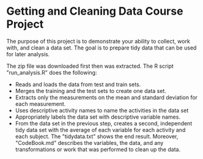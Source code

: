 # Getting and Cleaning Data Course Project

The purpose of this project is to demonstrate your ability to collect, work with, and clean a data set. 
The goal is to prepare tidy data that can be used for later analysis.

The zip file was downloaded first then was extracted.
The R script "run_analysis.R" does the following:
* Reads and loads the data from test and train sets.
* Merges the training and the test sets to create one data set.
* Extracts only the measurements on the mean and standard deviation for each measurement.
* Uses descriptive activity names to name the activities in the data set
* Appropriately labels the data set with descriptive variable names.
* From the data set in the previous step, creates a second, independent tidy data set with the average of each variable for each activity and each subject.
The "tidydata.txt" shows the end result.
Moreover, "CodeBook.md" describes the variables, the data, and any transformations or work that was performed to clean up the data.


